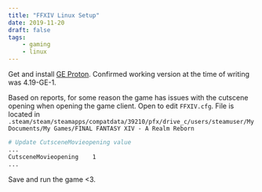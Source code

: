 ```yaml
---
title: "FFXIV Linux Setup"
date: 2019-11-20
draft: false
tags:
    - gaming
    - linux
---
```


Get and install [GE 
Proton](https://github.com/GloriousEggroll/proton-ge-custom/). Confirmed working 
version at the time of writing was 4.19-GE-1.

Based on reports, for some reason the game has issues with the cutscene 
opening when opening the game client. Open to edit `FFXIV.cfg`. File is located 
in `.steam/steam/steamapps/compatdata/39210/pfx/drive_c/users/steamuser/My 
Documents/My Games/FINAL FANTASY XIV - A Realm Reborn`

```bash
# Update CutsceneMovieopening value
...
CutsceneMovieopening    1
...
```

Save and run the game <3.
